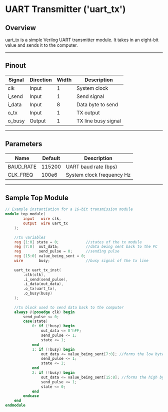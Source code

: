 # UART Transmitter ('uart_tx')

## Overview
uart_tx is a simple Verilog UART transmitter module.
It takes in an eight-bit value and sends it to the computer.

---

## Pinout

| Signal      | Direction | Width | Description                         |
|-------------|-----------|-------|-------------------------------------|
| clk         | Input     | 1     | System clock                        |
| i_send      | Input     | 1     | Send signal                         |
| i_data      | Input     | 8     | Data byte to send                   |
| o_tx        | Input     | 1     | TX output                           |
| o_busy      | Output    | 1     | TX line busy signal                 |

---

## Parameters
| Name       | Default | Description               |
|------------|---------|---------------------------|
| BAUD_RATE  | 115200  | UART baud rate (bps)      |
| CLK_FREQ   | 100e6   | System clock frequency Hz |

---

## Sample Top Module

```verilog
// Example instantiation for a 16-bit transmission module
module top_module(
        input   wire clk,
        output  wire uart_tx
    );
    
    //tx variables
    reg [1:0] state = 0;            //states of the tx module
    reg [7:0]  out_data;            //data being sent back to the PC
    reg        send_pulse = 0;      //sending pulse
    reg [15:0] value_being_sent = 0;
    wire       busy;                //busy signal of the tx line
    
    uart_tx uart_tx_inst(
        .clk(clk), 
        .i_send(send_pulse), 
        .i_data(out_data), 
        .o_tx(uart_tx), 
        .o_busy(busy)
    );
    
    //tx block used to send data back to the computer
    always @(posedge clk) begin
        send_pulse <= 0;
        case(state)
            0: if (!busy) begin
                out_data <= 8'hFF;
                send_pulse <= 1; 
                state <= 1;
            end
            1: if (!busy) begin
                out_data <= value_being_sent[7:0]; //forms the low byte that's being sent first
                send_pulse <= 1; 
                state <= 2;
            end
            2: if (!busy) begin
                out_data <= value_being_sent[15:8]; //forms the high byte that's being sent next
                send_pulse <= 1; 
                state <= 0;
            end
        endcase
    end
endmodule
